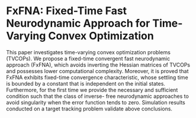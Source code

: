 # FxFNA: Fixed-Time Fast Neurodynamic Approach for Time-Varying Convex Optimization
This paper investigates time-varying convex optimization problems (TVCOPs). We propose a fixed-time convergent fast neurodynamic approach (FxFNA), which avoids
inverting the Hessian matrices of TVCOPs and possesses lower computational complexity. Moreover, it is proved that FxFNA
exhibits fixed-time convergence characteristic, whose settling
time is bounded by a constant that is independent on the
initial states. Furthermore, for the first time we provide the
necessary and sufficient condition such that the class of inverse-
free neurodynamic approaches to avoid singularity when the
error function tends to zero. Simulation results conducted on
a target tracking problem validate above conclusions.
